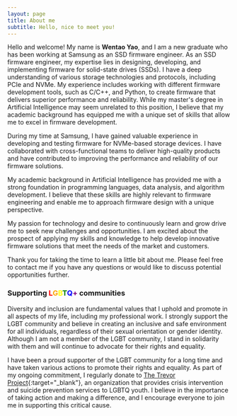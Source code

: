 ```yaml
---
layout: page
title: About me
subtitle: Hello, nice to meet you!
---
```


Hello and welcome! My name is **Wentao Yao**, and I am a new graduate who has been working at Samsung as an SSD firmware engineer. As an SSD firmware engineer, my expertise lies in designing, developing, and implementing firmware for solid-state drives (SSDs). I have a deep understanding of various storage technologies and protocols, including PCIe and NVMe. My experience includes working with different firmware development tools, such as C/C++, and Python, to create firmware that delivers superior performance and reliability. While my master's degree in Artificial Intelligence may seem unrelated to this position, I believe that my academic background has equipped me with a unique set of skills that allow me to excel in firmware development.

During my time at Samsung, I have gained valuable experience in developing and testing firmware for NVMe-based storage devices. I have collaborated with cross-functional teams to deliver high-quality products and have contributed to improving the performance and reliability of our firmware solutions.

My academic background in Artificial Intelligence has provided me with a strong foundation in programming languages, data analysis, and algorithm development. I believe that these skills are highly relevant to firmware engineering and enable me to approach firmware design with a unique perspective.

My passion for technology and desire to continuously learn and grow drive me to seek new challenges and opportunities. I am excited about the prospect of applying my skills and knowledge to help develop innovative firmware solutions that meet the needs of the market and customers.

Thank you for taking the time to learn a little bit about me. Please feel free to contact me if you have any questions or would like to discuss potential opportunities further.


### Supporting <span style="color:red">L</span><span style="color:orange">G</span><span style="color:yellow">B</span><span style="color:green">T</span><span style="color:blue">Q</span><span style="color:purple">+</span> communities

Diversity and inclusion are fundamental values that I uphold and promote in all aspects of my life, including my professional work. I strongly support the LGBT community and believe in creating an inclusive and safe environment for all individuals, regardless of their sexual orientation or gender identity. Although I am not a member of the LGBT community, I stand in solidarity with them and will continue to advocate for their rights and equality.

I have been a proud supporter of the LGBT community for a long time and have taken various actions to promote their rights and equality. As part of my ongoing commitment, I regularly donate to [The Trevor Project](https://www.thetrevorproject.org/){:target="_blank"}, an organization that provides crisis intervention and suicide prevention services to LGBTQ youth. I believe in the importance of taking action and making a difference, and I encourage everyone to join me in supporting this critical cause.
